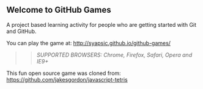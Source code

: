 ## Welcome to GitHub Games

A project based learning activity for people who are getting started with Git and GitHub.

You can play the game at: http://syapsic.github.io/github-games/

>> _*SUPPORTED BROWSERS*: Chrome, Firefox, Safari, Opera and IE9+_

This fun open source game was cloned from: https://github.com/jakesgordon/javascript-tetris
